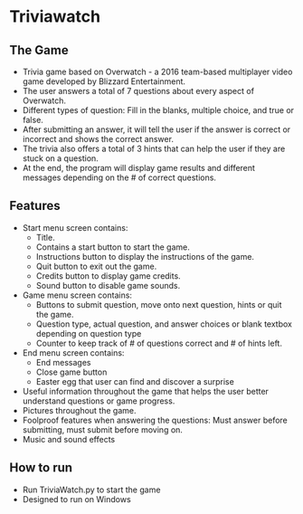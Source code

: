 # Triviawatch

The Game
-------

- Trivia game based on Overwatch - a 2016 team-based multiplayer video game developed by Blizzard Entertainment.
- The user answers a total of 7 questions about every aspect of Overwatch.
- Different types of question: Fill in the blanks, multiple choice, and true or false.
- After submitting an answer, it will tell the user if the answer is correct or incorrect and shows the correct answer.
- The trivia also offers a total of 3 hints that can help the user if they are stuck on a question.
- At the end, the program will display game results and different messages depending on the # of correct questions.

Features
--------

- Start menu screen contains:
  - Title.
  - Contains a start button to start the game.
  - Instructions button to display the instructions of the game.
  - Quit button to exit out the game.
  - Credits button to display game credits.
  - Sound button to disable game sounds.
- Game menu screen contains:
  - Buttons to submit question, move onto next question, hints or quit the game.
  - Question type, actual question, and answer choices or blank textbox depending on question type
  - Counter to keep track of # of questions correct and # of hints left.
- End menu screen contains:
  - End messages
  - Close game button
  - Easter egg that user can find and discover a surprise
- Useful information throughout the game that helps the user better understand questions or game progress.
- Pictures throughout the game.
- Foolproof features when answering the questions: Must answer before submitting, must submit before moving on.
- Music and sound effects


How to run
----------

- Run TriviaWatch.py to start the game
- Designed to run on Windows

